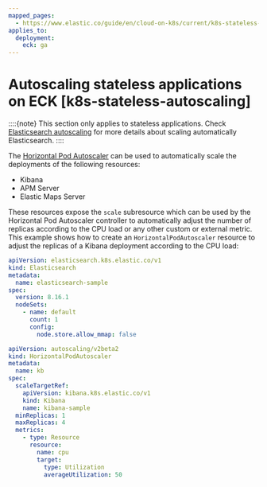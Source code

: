 ```yaml
---
mapped_pages:
  - https://www.elastic.co/guide/en/cloud-on-k8s/current/k8s-stateless-autoscaling.html
applies_to:
  deployment:
    eck: ga
---
```


# Autoscaling stateless applications on ECK [k8s-stateless-autoscaling]

::::{note} 
This section only applies to stateless applications. Check [Elasticsearch autoscaling](deployments-autoscaling-on-eck.md) for more details about scaling automatically Elasticsearch.
::::


The [Horizontal Pod Autoscaler](https://kubernetes.io/docs/tasks/run-application/horizontal-pod-autoscale) can be used to automatically scale the deployments of the following resources:

* Kibana
* APM Server
* Elastic Maps Server

These resources expose the `scale` subresource which can be used by the Horizontal Pod Autoscaler controller to automatically adjust the number of replicas according to the CPU load or any other custom or external metric. This example shows how to create an `HorizontalPodAutoscaler` resource to adjust the replicas of a Kibana deployment according to the CPU load:

```yaml
apiVersion: elasticsearch.k8s.elastic.co/v1
kind: Elasticsearch
metadata:
  name: elasticsearch-sample
spec:
  version: 8.16.1
  nodeSets:
    - name: default
      count: 1
      config:
        node.store.allow_mmap: false

apiVersion: autoscaling/v2beta2
kind: HorizontalPodAutoscaler
metadata:
  name: kb
spec:
  scaleTargetRef:
    apiVersion: kibana.k8s.elastic.co/v1
    kind: Kibana
    name: kibana-sample
  minReplicas: 1
  maxReplicas: 4
  metrics:
    - type: Resource
      resource:
        name: cpu
        target:
          type: Utilization
          averageUtilization: 50
```

